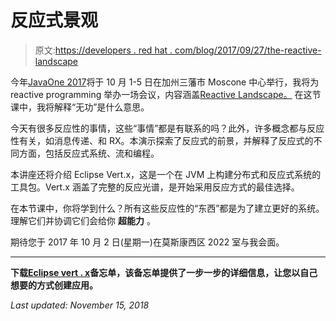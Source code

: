 # 反应式景观

> 原文:[https://developers . red hat . com/blog/2017/09/27/the-reactive-landscape](https://developers.redhat.com/blog/2017/09/27/the-reactive-landscape)

今年[JavaOne 2017](https://www.oracle.com/javaone/index.html)将于 10 月 1-5 日在加州三藩市 Moscone 中心举行，我将为 reactive programming 举办一场会议，内容涵盖[Reactive Landscape。](https://events.rainfocus.com/catalog/oracle/oow17/catalogjavaone17?search=con1851&showEnrolled=false) 在这节课中，我将解释“无功”是什么意思。

今天有很多反应性的事情，这些“事情”都是有联系的吗？此外，许多概念都与反应性有关，如消息传递、和 RX。本演示探索了反应式的前景，并解释了反应式的不同方面，包括反应式系统、流和编程。

本讲座还将介绍 Eclipse Vert.x，这是一个在 JVM 上构建分布式和反应式系统的工具包。Vert.x 涵盖了完整的反应光谱，是开始采用反应方式的最佳选择。

在本节课中，你将学到什么？所有这些反应性的“东西”都是为了建立更好的系统。理解它们并协调它们会给你 **超能力** 。

期待您于 2017 年 10 月 2 日(星期一)在莫斯康西区 2022 室与我会面。

* * *

**下载**[**Eclipse vert . x**](https://developers.redhat.com/promotions/vertx-cheatsheet/)**备忘单，该备忘单提供了一步一步的详细信息，让您以自己想要的方式创建应用。**

*Last updated: November 15, 2018*